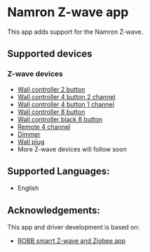 # Namron Z-wave app

This app adds support for the Namron Z-wave.

## Supported devices

### Z-wave devices  
* [Wall controller 2 button](https://www.elektroimportoren.no/namron-z-wave-1-kanal-bryter-k2/4512712/Product.html)
* [Wall controller 4 button 2 channel](https://www.elektroimportoren.no/namron-z-wave-2-kanaler-bryter-k4/4512720/Product.html)   
* [Wall controller 4 button 1 channel](https://www.elektroimportoren.no/namron-z-wave-1-kanal-bryter-k4/4512713/Product.html)   
* [Wall controller 8 button](https://www.elektroimportoren.no/namron-z-wave-4-kanaler-bryter-k8/4512714/Product.html)
* [Wall controller black 8 button](https://www.elektroimportoren.no/namron-z-wave-4-kanaler-bryter-k8-sort/4512722/Product.html)
* [Remote 4 channel](https://www.elektroimportoren.no/namron-z-wave-4-kanaler-fjernkontroll/4512711/Product.html)
* [Dimmer](https://www.elektroimportoren.no/namron-z-wave-dimmer-400w/4512710/Product.html)
* [Wall plug](https://www.elektroimportoren.no/namron-z-wave-veggplugg/4512717/Product.html)
* More Z-wave devices will follow soon

## Supported Languages:
* English

## Acknowledgements:

This app and driver development is based on:

* [ROBB smarrt Z-wave and Zigbee app](https://github.com/robb-smarrt/nl.ROBBshop.ROBB-smarrt)